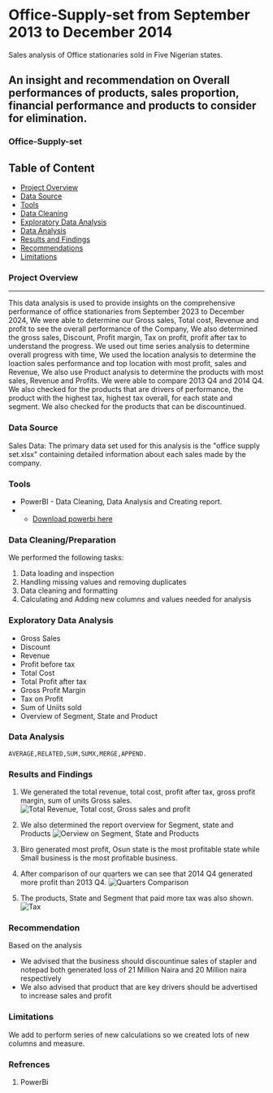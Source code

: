 # Office-Supply-set from September 2013 to December 2014
Sales analysis of Office stationaries sold in Five Nigerian states.
## An insight and recommendation on Overall performances of products, sales proportion, financial performance and products to consider for elimination.

### Office-Supply-set
## Table of Content
- [Project Overview](#project-overview)
- [Data Source](#data-source)
- [Tools](#tools)
- [Data Cleaning](#data-cleaning)
- [Exploratory Data Analysis](#exploratory-data-analysis)
- [Data Analysis](#data-analysis)
- [Results and Findings](#results-and-findings)
- [Recommendations](#recommendations)
- [Limitations](#limitations)

### Project Overview
---

This data analysis is used to provide insights on the comprehensive performance of office stationaries from September 2023  to December 2024, We were able to determine our Gross sales, Total cost, Revenue and profit to see the overall performance of the Company, We also determined the gross sales, Discount, Profit margin, Tax on profit, profit after tax to understand the progress. We used out time series analysis to determine overall progress with time, We used the location analysis to determine the loaction sales performance and top  location with most profit, sales and Revenue, We also use Product analysis to determine the products with most sales, Revenue and Profits. We were able to compare 2013 Q4 and 2014 Q4. We also checked for the products that are drivers of performance, the product with the highest tax, highest tax overall, for each state and segment. We also checked for the products that can be discountinued.

### Data Source

Sales Data: The primary data set used for this analysis is the "office supply set.xlsx" containing detailed information about each sales made by the company.

### Tools

- PowerBI - Data Cleaning, Data Analysis and Creating report.
- -  [Download powerbi here](https://microsoft.com)

### Data Cleaning/Preparation

We performed the following tasks:
1. Data loading and inspection
2. Handling missing values and removing duplicates
3. Data cleaning and formatting
4. Calculating and Adding new columns and values needed for analysis

### Exploratory Data Analysis
- Gross Sales
- Discount
- Revenue
- Profit before tax
- Total Cost
- Total Profit after tax
- Gross Profit Margin
- Tax on Profit
- Sum of Uniits sold
- Overview of Segment, State and Product
  

### Data Analysis
```POWERBI
AVERAGE,RELATED,SUM,SUMX,MERGE,APPEND.
```

### Results and Findings
1. We generated the total revenue, total cost, profit after tax, gross profit margin, sum of units Gross sales.
![Total Revenue, Total cost, Gross sales and profit](https://github.com/sulaiworld/Office-Supply-set/assets/140712848/2dff7e52-f9b3-43fb-99ba-398842c7f277)


2. We also determined the report overview for Segment, state and Products
![Oerview on Segment, State and Products](https://github.com/sulaiworld/Office-Supply-set/assets/140712848/0c9cd971-83d1-45ba-976d-d8dff6a16620)


3. Biro generated most profit, Osun state is the most profitable state while Small business is the most profitable business.

4. After comparison of our quarters we can see that 2014 Q4 generated more profit than 2013 Q4.
![Quarters Comparison](https://github.com/sulaiworld/Office-Supply-set/assets/140712848/2dee0583-0998-4cfd-9491-2e4cd1ab5acb)

5. The products, State and Segment that paid more tax was also shown.
   ![Tax](https://github.com/sulaiworld/Office-Supply-set/assets/140712848/0a9683c3-5720-4b62-a868-fd66858eb0d5)


### Recommendation

Based on the analysis
- We advised that the business should discountinue sales of stapler and notepad both generated loss of 21 Million Naira and 20 Million naira respectively
- We also advised that product that are key drivers should be advertised to increase sales and profit

### Limitations

We add to perform series of new calculations so we created lots of new columns and measure.



### Refrences
1. PowerBi

  

